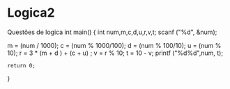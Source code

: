 # Logica2
Questões de logica
int main()
{
    int num,m,c,d,u,r,v,t;
scanf ("%d", &num);

m = (num / 1000); c = (num % 1000/100); d = (num % 100/10); u = (num % 10); 
r = 3 * (m + d ) + (c + u) ;
v = r % 10;
t = 10 - v;
printf ("%d%d",num, t); 

    return 0;
}
